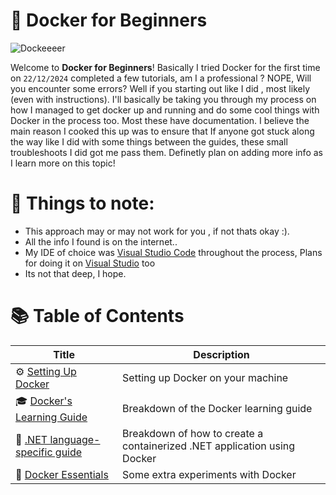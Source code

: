 # 🐋 Docker for Beginners

![Dockeeeer](https://github.com/user-attachments/assets/95600609-9642-43af-8a39-eb4a676ce6e3)

Welcome to **Docker for Beginners**! Basically I tried Docker for the first time on `22/12/2024` completed a few tutorials, am I a professional ? NOPE, Will you encounter some errors? Well if you starting out like I did , most likely (even with instructions). I'll basically be taking you through my process on how I managed to get docker up and running and do some cool things with Docker in the process too. Most these have documentation. I believe the main reason I cooked this up was to ensure that If anyone got stuck along the way like I did with some things between the guides, these small troubleshoots I did got me pass them. Definetly plan on adding more info as I learn more on this topic! 

# 📝 Things to note:
- This approach may or may not work for you , if not thats okay :).
- All the info I found is on the internet..
- My IDE of choice was [Visual Studio Code](https://code.visualstudio.com/) throughout the process, Plans for doing it on [Visual Studio](https://visualstudio.microsoft.com/) too
- Its not that deep, I hope.


# 📚 Table of Contents

| Title             | Description                       |
|---------------------|-----------------------------------|
| ⚙️ [Setting Up Docker](./setting-up-docker/README.md) | Setting up Docker on your machine |
| 🎓 [Docker's Learning Guide](./docker-learning-guide/README.md) | Breakdown of the Docker learning guide |
| :heart_decoration: [.NET language-specific guide](./dotnet-language-guide/README.md) | Breakdown of how to create a containerized .NET application using Docker |
| 🐳 [Docker Essentials](./docker-essentials/README.md) | Some extra experiments with Docker |
